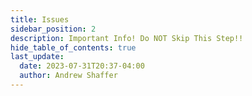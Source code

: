 ```yaml
---
title: Issues
sidebar_position: 2
description: Important Info! Do NOT Skip This Step!!
hide_table_of_contents: true
last_update:
  date: 2023-07-31T20:37-04:00
  author: Andrew Shaffer
---
```

